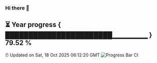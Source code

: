### Hi there 👋
⏳ Year progress { ███████████████████████▁▁▁▁▁▁▁ } 79.52 %
---
⏰ Updated on Sat, 18 Oct 2025 06:12:20 GMT
![Progress Bar CI](https://github.com/Moyi321/Moyi321/workflows/Progress%20Bar%20CI/badge.svg)
